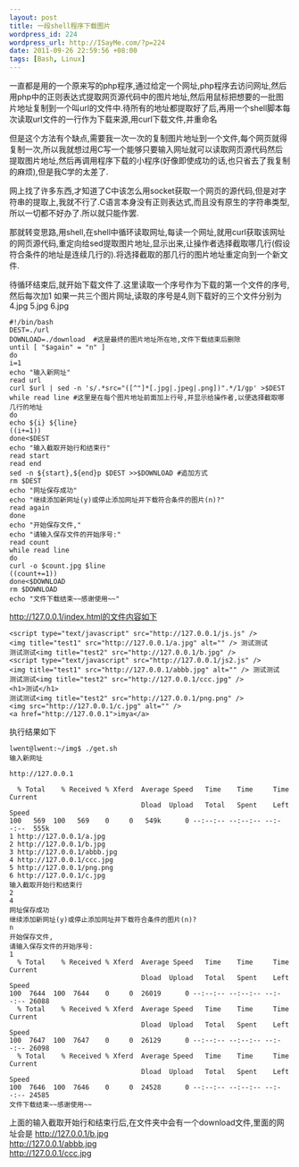 ```yaml
--- 
layout: post
title: 一段shell程序下载图片
wordpress_id: 224
wordpress_url: http://ISayMe.com/?p=224
date: 2011-09-26 22:59:56 +08:00
tags: [Bash, Linux]
---
```

一直都是用的一个原来写的php程序,通过给定一个网址,php程序去访问网址,然后用php中的正则表达式提取网页源代码中的图片地址,然后用鼠标把想要的一批图片地址复制到一个叫url的文件中.待所有的地址都提取好了后,再用一个shell脚本每次读取url文件的一行作为下载来源,用curl下载文件,并重命名

但是这个方法有个缺点,需要我一次一次的复制图片地址到一个文件,每个网页就得复制一次,所以我就想过用C写一个能够只要输入网址就可以读取网页源代码然后提取图片地址,然后再调用程序下载的小程序(好像即使成功的话,也只省去了我复制的麻烦),但是我C学的太差了.

网上找了许多东西,才知道了C中该怎么用socket获取一个网页的源代码,但是对字符串的提取上,我就不行了.C语言本身没有正则表达式,而且没有原生的字符串类型,所以一切都不好办了.所以就只能作罢.

那就转变思路,用shell,在shell中循环读取网址,每读一个网址,就用curl获取该网址的网页源代码,重定向给sed提取图片地址,显示出来,让操作者选择截取哪几行(假设符合条件的地址是连续几行的).将选择截取的那几行的图片地址重定向到一个新文件.

待循环结束后,就开始下载文件了.这里读取一个序号作为下载的第一个文件的序号,然后每次加1
如果一共三个图片网址,读取的序号是4,则下载好的三个文件分别为4.jpg 5.jpg 6.jpg

    #!/bin/bash
    DEST=./url
    DOWNLOAD=./download  #这是最终的图片地址所在地,文件下载结束后删除
    until [ "$again" = "n" ]
    do
    i=1
    echo "输入新网址"
    read url
    curl $url | sed -n 's/.*src="([^"]*[.jpg|.jpeg|.png])".*/1/gp' >$DEST
    while read line #这里是在每个图片地址前面加上行号,并显示给操作者,以便选择截取哪几行的地址
    do
    echo ${i} ${line} 
    ((i+=1))
    done<$DEST
    echo "输入截取开始行和结束行"
    read start 
    read end
    sed -n ${start},${end}p $DEST >>$DOWNLOAD #追加方式
    rm $DEST
    echo "网址保存成功"
    echo "继续添加新网址(y)或停止添加网址并下载符合条件的图片(n)?"
    read again
    done
    echo "开始保存文件,"
    echo "请输入保存文件的开始序号:"
    read count
    while read line
    do
    curl -o $count.jpg $line 
    ((count+=1))
    done<$DOWNLOAD
    rm $DOWNLOAD
    echo "文件下载结束~~感谢使用~~"

http://127.0.0.1/index.html的文件内容如下

    <script type="text/javascript" src="http://127.0.0.1/js.js" />
    <img title="test1" src="http://127.0.0.1/a.jpg" alt="" /> 测试测试
    测试测试<img title="test2" src="http://127.0.0.1/b.jpg" />
    <script type="text/javascript" src="http://127.0.0.1/js2.js" />
    <img title="test1" src="http://127.0.0.1/abbb.jpg" alt="" /> 测试测试
    测试测试<img title="test2" src="http://127.0.0.1/ccc.jpg" />
    <h1>测试</h1>
    测试测试<img title="test2" src="http://127.0.0.1/png.png" />
    <img src="http://127.0.0.1/c.jpg" alt="" />
    <a href="http://127.0.0.1">imya</a>

执行结果如下

    lwent@lwent:~/img$ ./get.sh
    输入新网址

    http://127.0.0.1

      % Total    % Received % Xferd  Average Speed   Time    Time     Time  Current
                                     Dload  Upload   Total   Spent    Left  Speed
    100   569  100   569    0     0   549k      0 --:--:-- --:--:-- --:--:--  555k
    1 http://127.0.0.1/a.jpg
    2 http://127.0.0.1/b.jpg
    3 http://127.0.0.1/abbb.jpg
    4 http://127.0.0.1/ccc.jpg
    5 http://127.0.0.1/png.png
    6 http://127.0.0.1/c.jpg
    输入截取开始行和结束行
    2
    4
    网址保存成功
    继续添加新网址(y)或停止添加网址并下载符合条件的图片(n)?
    n
    开始保存文件,
    请输入保存文件的开始序号:
    1
      % Total    % Received % Xferd  Average Speed   Time    Time     Time  Current
                                     Dload  Upload   Total   Spent    Left  Speed
    100  7644  100  7644    0     0  26019      0 --:--:-- --:--:-- --:--:-- 26088
      % Total    % Received % Xferd  Average Speed   Time    Time     Time  Current
                                     Dload  Upload   Total   Spent    Left  Speed
    100  7647  100  7647    0     0  26129      0 --:--:-- --:--:-- --:--:-- 26098
      % Total    % Received % Xferd  Average Speed   Time    Time     Time  Current
                                     Dload  Upload   Total   Spent    Left  Speed
    100  7646  100  7646    0     0  24528      0 --:--:-- --:--:-- --:--:-- 24585
    文件下载结束~~感谢使用~~

上面的输入截取开始行和结束行后,在文件夹中会有一个download文件,里面的网址会是
http://127.0.0.1/b.jpg  
http://127.0.0.1/abbb.jpg  
http://127.0.0.1/ccc.jpg  
